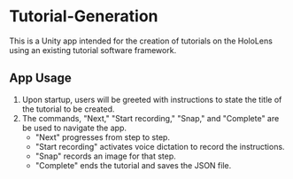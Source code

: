 # Tutorial-Generation
This is a Unity app intended for the creation of tutorials on the HoloLens using an existing tutorial software framework.

## App Usage
1. Upon startup, users will be greeted with instructions to state the title of the tutorial to be created.
2. The commands, "Next," "Start recording," "Snap," and "Complete" are be used to navigate the app.
   - "Next" progresses from step to step.
   - "Start recording" activates voice dictation to record the instructions.
   - "Snap" records an image for that step.
   - "Complete" ends the tutorial and saves the JSON file.
